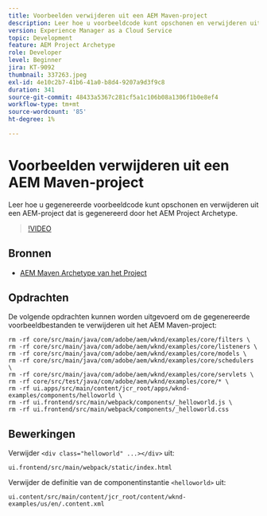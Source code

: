 ```yaml
---
title: Voorbeelden verwijderen uit een AEM Maven-project
description: Leer hoe u voorbeeldcode kunt opschonen en verwijderen uit een AEM-project dat is gegenereerd door het AEM Project Archetype.
version: Experience Manager as a Cloud Service
topic: Development
feature: AEM Project Archetype
role: Developer
level: Beginner
jira: KT-9092
thumbnail: 337263.jpeg
exl-id: 4e10c2b7-41b6-41a0-b8d4-9207a9d3f9c8
duration: 341
source-git-commit: 48433a5367c281cf5a1c106b08a1306f1b0e8ef4
workflow-type: tm+mt
source-wordcount: '85'
ht-degree: 1%

---
```


# Voorbeelden verwijderen uit een AEM Maven-project

Leer hoe u gegenereerde voorbeeldcode kunt opschonen en verwijderen uit een AEM-project dat is gegenereerd door het AEM Project Archetype.

>[!VIDEO](https://video.tv.adobe.com/v/337263?quality=12&learn=on)


## Bronnen

+ [ AEM Maven Archetype van het Project ](https://github.com/adobe/aem-project-archetype)

## Opdrachten

De volgende opdrachten kunnen worden uitgevoerd om de gegenereerde voorbeeldbestanden te verwijderen uit het AEM Maven-project:

```
rm -rf core/src/main/java/com/adobe/aem/wknd/examples/core/filters \
rm -rf core/src/main/java/com/adobe/aem/wknd/examples/core/listeners \
rm -rf core/src/main/java/com/adobe/aem/wknd/examples/core/models \
rm -rf core/src/main/java/com/adobe/aem/wknd/examples/core/schedulers \
rm -rf core/src/main/java/com/adobe/aem/wknd/examples/core/servlets \
rm -rf core/src/test/java/com/adobe/aem/wknd/examples/core/* \
rm -rf ui.apps/src/main/content/jcr_root/apps/wknd-examples/components/helloworld \
rm -rf ui.frontend/src/main/webpack/components/_helloworld.js \
rm -rf ui.frontend/src/main/webpack/components/_helloworld.css
```

## Bewerkingen

Verwijder `<div class="helloworld" ...></div>` uit:

```
ui.frontend/src/main/webpack/static/index.html
```

Verwijder de definitie van de componentinstantie `<helloworld>` uit:

```
ui.content/src/main/content/jcr_root/content/wknd-examples/us/en/.content.xml
```
